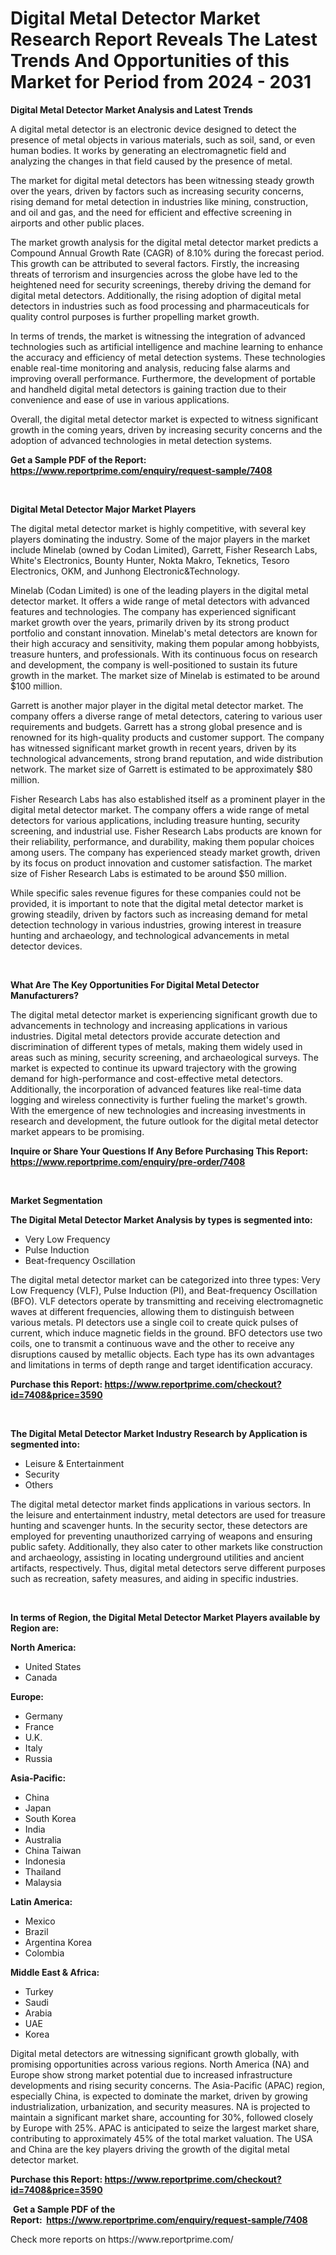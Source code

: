 <p><h1>Digital Metal Detector Market Research Report Reveals The Latest Trends And Opportunities of this Market for Period from 2024 - 2031</h1></p><p><strong>Digital Metal Detector Market Analysis and Latest Trends</strong></p>
<p><p>A digital metal detector is an electronic device designed to detect the presence of metal objects in various materials, such as soil, sand, or even human bodies. It works by generating an electromagnetic field and analyzing the changes in that field caused by the presence of metal.</p><p>The market for digital metal detectors has been witnessing steady growth over the years, driven by factors such as increasing security concerns, rising demand for metal detection in industries like mining, construction, and oil and gas, and the need for efficient and effective screening in airports and other public places.</p><p>The market growth analysis for the digital metal detector market predicts a Compound Annual Growth Rate (CAGR) of 8.10% during the forecast period. This growth can be attributed to several factors. Firstly, the increasing threats of terrorism and insurgencies across the globe have led to the heightened need for security screenings, thereby driving the demand for digital metal detectors. Additionally, the rising adoption of digital metal detectors in industries such as food processing and pharmaceuticals for quality control purposes is further propelling market growth.</p><p>In terms of trends, the market is witnessing the integration of advanced technologies such as artificial intelligence and machine learning to enhance the accuracy and efficiency of metal detection systems. These technologies enable real-time monitoring and analysis, reducing false alarms and improving overall performance. Furthermore, the development of portable and handheld digital metal detectors is gaining traction due to their convenience and ease of use in various applications.</p><p>Overall, the digital metal detector market is expected to witness significant growth in the coming years, driven by increasing security concerns and the adoption of advanced technologies in metal detection systems.</p></p>
<p><strong>Get a Sample PDF of the Report:&nbsp; <a href="https://www.reportprime.com/enquiry/request-sample/7408">https://www.reportprime.com/enquiry/request-sample/7408</a></strong></p>
<p>&nbsp;</p>
<p><strong>Digital Metal Detector Major Market Players</strong></p>
<p><p>The digital metal detector market is highly competitive, with several key players dominating the industry. Some of the major players in the market include Minelab (owned by Codan Limited), Garrett, Fisher Research Labs, White's Electronics, Bounty Hunter, Nokta Makro, Teknetics, Tesoro Electronics, OKM, and Junhong Electronic&Technology.</p><p>Minelab (Codan Limited) is one of the leading players in the digital metal detector market. It offers a wide range of metal detectors with advanced features and technologies. The company has experienced significant market growth over the years, primarily driven by its strong product portfolio and constant innovation. Minelab's metal detectors are known for their high accuracy and sensitivity, making them popular among hobbyists, treasure hunters, and professionals. With its continuous focus on research and development, the company is well-positioned to sustain its future growth in the market. The market size of Minelab is estimated to be around $100 million.</p><p>Garrett is another major player in the digital metal detector market. The company offers a diverse range of metal detectors, catering to various user requirements and budgets. Garrett has a strong global presence and is renowned for its high-quality products and customer support. The company has witnessed significant market growth in recent years, driven by its technological advancements, strong brand reputation, and wide distribution network. The market size of Garrett is estimated to be approximately $80 million.</p><p>Fisher Research Labs has also established itself as a prominent player in the digital metal detector market. The company offers a wide range of metal detectors for various applications, including treasure hunting, security screening, and industrial use. Fisher Research Labs products are known for their reliability, performance, and durability, making them popular choices among users. The company has experienced steady market growth, driven by its focus on product innovation and customer satisfaction. The market size of Fisher Research Labs is estimated to be around $50 million.</p><p>While specific sales revenue figures for these companies could not be provided, it is important to note that the digital metal detector market is growing steadily, driven by factors such as increasing demand for metal detection technology in various industries, growing interest in treasure hunting and archaeology, and technological advancements in metal detector devices.</p></p>
<p>&nbsp;</p>
<p><strong>What Are The Key Opportunities For Digital Metal Detector Manufacturers?</strong></p>
<p><p>The digital metal detector market is experiencing significant growth due to advancements in technology and increasing applications in various industries. Digital metal detectors provide accurate detection and discrimination of different types of metals, making them widely used in areas such as mining, security screening, and archaeological surveys. The market is expected to continue its upward trajectory with the growing demand for high-performance and cost-effective metal detectors. Additionally, the incorporation of advanced features like real-time data logging and wireless connectivity is further fueling the market's growth. With the emergence of new technologies and increasing investments in research and development, the future outlook for the digital metal detector market appears to be promising.</p></p>
<p><strong>Inquire or Share Your Questions If Any Before Purchasing This Report: <a href="https://www.reportprime.com/enquiry/pre-order/7408">https://www.reportprime.com/enquiry/pre-order/7408</a></strong></p>
<p>&nbsp;</p>
<p><strong>Market Segmentation</strong></p>
<p><strong>The Digital Metal Detector Market Analysis by types is segmented into:</strong></p>
<p><ul><li>Very Low Frequency</li><li>Pulse Induction</li><li>Beat-frequency Oscillation</li></ul></p>
<p><p>The digital metal detector market can be categorized into three types: Very Low Frequency (VLF), Pulse Induction (PI), and Beat-frequency Oscillation (BFO). VLF detectors operate by transmitting and receiving electromagnetic waves at different frequencies, allowing them to distinguish between various metals. PI detectors use a single coil to create quick pulses of current, which induce magnetic fields in the ground. BFO detectors use two coils, one to transmit a continuous wave and the other to receive any disruptions caused by metallic objects. Each type has its own advantages and limitations in terms of depth range and target identification accuracy.</p></p>
<p><strong>Purchase this Report:&nbsp;<a href="https://www.reportprime.com/checkout?id=7408&price=3590">https://www.reportprime.com/checkout?id=7408&price=3590</a></strong></p>
<p>&nbsp;</p>
<p><strong>The Digital Metal Detector Market Industry Research by Application is segmented into:</strong></p>
<p><ul><li>Leisure & Entertainment</li><li>Security</li><li>Others</li></ul></p>
<p><p>The digital metal detector market finds applications in various sectors. In the leisure and entertainment industry, metal detectors are used for treasure hunting and scavenger hunts. In the security sector, these detectors are employed for preventing unauthorized carrying of weapons and ensuring public safety. Additionally, they also cater to other markets like construction and archaeology, assisting in locating underground utilities and ancient artifacts, respectively. Thus, digital metal detectors serve different purposes such as recreation, safety measures, and aiding in specific industries.</p></p>
<p>&nbsp;</p>
<p><strong>In terms of Region, the Digital Metal Detector Market Players available by Region are:</strong></p>
<p>
    <p> <strong> North America: </strong>
        <ul>
            <li>United States</li>
            <li>Canada</li>
        </ul>
        </p> 
    <p> <strong> Europe: </strong>
        <ul>
            <li>Germany</li>
            <li>France</li>
            <li>U.K.</li>
            <li>Italy</li>
            <li>Russia</li>
        </ul>
        </p> 
    <p> <strong> Asia-Pacific: </strong>
        <ul>
            <li>China</li>
            <li>Japan</li>
            <li>South Korea</li>
            <li>India</li>
            <li>Australia</li>
            <li>China Taiwan</li>
            <li>Indonesia</li>
            <li>Thailand</li>
            <li>Malaysia</li>
        </ul>
        </p> 
    <p> <strong> Latin America: </strong>
        <ul>
            <li>Mexico</li>
            <li>Brazil</li>
            <li>Argentina Korea</li>
            <li>Colombia</li>
        </ul>
        </p> 
    <p> <strong> Middle East & Africa: </strong>
        <ul>
            <li>Turkey</li>
            <li>Saudi</li>
            <li>Arabia</li>
            <li>UAE</li>
            <li>Korea</li>
        </ul>
    </p>
    </p>
<p><p>Digital metal detectors are witnessing significant growth globally, with promising opportunities across various regions. North America (NA) and Europe show strong market potential due to increased infrastructure developments and rising security concerns. The Asia-Pacific (APAC) region, especially China, is expected to dominate the market, driven by growing industrialization, urbanization, and security measures. NA is projected to maintain a significant market share, accounting for 30%, followed closely by Europe with 25%. APAC is anticipated to seize the largest market share, contributing to approximately 45% of the total market valuation. The USA and China are the key players driving the growth of the digital metal detector market.</p></p>
<p><strong>Purchase this Report: <a href="https://www.reportprime.com/checkout?id=7408&price=3590">https://www.reportprime.com/checkout?id=7408&price=3590</a></strong></p>
<p>&nbsp;<strong>Get a Sample PDF of the Report:&nbsp;&nbsp;<a href="https://www.reportprime.com/enquiry/request-sample/7408">https://www.reportprime.com/enquiry/request-sample/7408</a></strong></p>
<p><strong></strong></p>
<p>Check more reports on https://www.reportprime.com/</p>